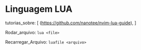 # Linguagem LUA

tutorias_sobre: [
(https://github.com/nanotee/nvim-lua-guide),
]

Rodar_arquivo: `lua <file>`

Recarregar_Arquivo: `luafile <arquivo>`

